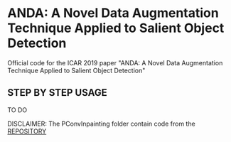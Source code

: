 # ANDA:  A Novel Data Augmentation Technique Applied to Salient Object Detection
Official code for the ICAR 2019 paper "ANDA:  A Novel Data Augmentation Technique Applied to Salient Object Detection"

## STEP BY STEP USAGE
TO DO

DISCLAIMER: The PConvInpainting folder contain code from the [REPOSITORY](https://github.com/MathiasGruber/PConv-Keras)
